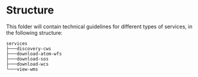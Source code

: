 # Structure

This folder will contain technical guidelines for different types of services, in the following structure:

```
services
├───discovery-cws
├───download-atom-wfs
├───download-sos
├───download-wcs
└───view-wms
```